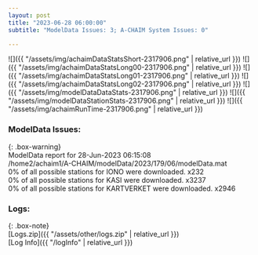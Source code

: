 ```yaml
---
layout: post
title: "2023-06-28 06:00:00"
subtitle: "ModelData Issues: 3; A-CHAIM System Issues: 0"

---
```


![]({{ "/assets/img/achaimDataStatsShort-2317906.png" | relative_url }})
![]({{ "/assets/img/achaimDataStatsLong00-2317906.png" | relative_url }})
![]({{ "/assets/img/achaimDataStatsLong01-2317906.png" | relative_url }})
![]({{ "/assets/img/achaimDataStatsLong02-2317906.png" | relative_url }})
![]({{ "/assets/img/modelDataDataStats-2317906.png" | relative_url }})
![]({{ "/assets/img/modelDataStationStats-2317906.png" | relative_url }})
![]({{ "/assets/img/achaimRunTime-2317906.png" | relative_url }})


### ModelData Issues:  
  
{: .box-warning}  
 ModelData report for 28-Jun-2023 06:15:08   
 /home2/achaim1/A-CHAIM/modelData/2023/179/06/modelData.mat   
 0% of all possible stations for IONO were downloaded. x232   
 0% of all possible stations for KASI were downloaded. x3237   
 0% of all possible stations for KARTVERKET were downloaded. x2946   
  


### Logs:  
  
{: .box-note}  
[Logs.zip]({{ "/assets/other/logs.zip" | relative_url }})  
[Log Info]({{ "/logInfo" | relative_url }})  
